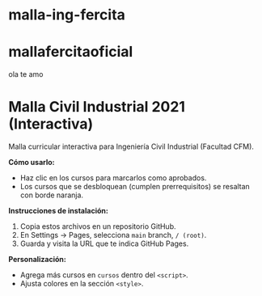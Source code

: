 # malla-ing-fercita

# mallafercitaoficial

ola te amo

# Malla Civil Industrial 2021 (Interactiva)

Malla curricular interactiva para Ingeniería Civil Industrial (Facultad CFM).

**Cómo usarlo:**
- Haz clic en los cursos para marcarlos como aprobados.
- Los cursos que se desbloquean (cumplen prerrequisitos) se resaltan con borde naranja.

**Instrucciones de instalación:**
1. Copia estos archivos en un repositorio GitHub.
2. En Settings → Pages, selecciona `main` branch, `/ (root)`.
3. Guarda y visita la URL que te indica GitHub Pages.

**Personalización:**
- Agrega más cursos en `cursos` dentro del `<script>`.
- Ajusta colores en la sección `<style>`.
